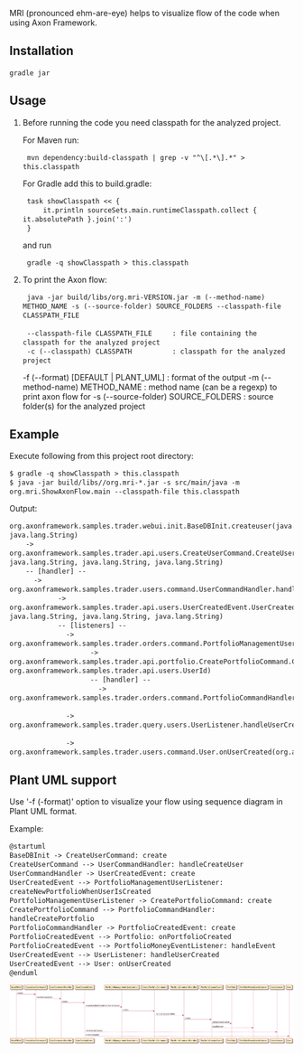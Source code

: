 MRI (pronounced ehm-are-eye) helps to visualize flow of the code when using Axon Framework.

Installation
------------

	gradle jar

Usage
-----

1. Before running the code you need classpath for the analyzed project.

	For Maven run:

		mvn dependency:build-classpath | grep -v "^\[.*\].*" > this.classpath

	For Gradle add this to build.gradle:

		task showClasspath << {
    		it.println sourceSets.main.runtimeClasspath.collect { it.absolutePath }.join(':')
    	}

	and run

 		gradle -q showClasspath > this.classpath

2. To print the Axon flow:

		java -jar build/libs/org.mri-VERSION.jar -m (--method-name) METHOD_NAME -s (--source-folder) SOURCE_FOLDERS --classpath-file CLASSPATH_FILE
    
		--classpath-file CLASSPATH_FILE     : file containing the classpath for the analyzed project
		-c (--classpath) CLASSPATH          : classpath for the analyzed project
    -f (--format) [DEFAULT | PLANT_UML] : format of the output
		-m (--method-name) METHOD_NAME      : method name (can be a regexp) to print axon flow for
		-s (--source-folder) SOURCE_FOLDERS : source folder(s) for the analyzed project
    
Example
-------

Execute following from this project root directory:

	$ gradle -q showClasspath > this.classpath
	$ java -jar build/libs//org.mri-*.jar -s src/main/java -m org.mri.ShowAxonFlow.main --classpath-file this.classpath

Output:

	org.axonframework.samples.trader.webui.init.BaseDBInit.createuser(java.lang.String, java.lang.String)
        -> org.axonframework.samples.trader.api.users.CreateUserCommand.CreateUserCommand(org.axonframework.samples.trader.api.users.UserId, java.lang.String, java.lang.String, java.lang.String)
        -- [handler] --
          -> org.axonframework.samples.trader.users.command.UserCommandHandler.handleCreateUser(org.axonframework.samples.trader.api.users.CreateUserCommand)
                -> org.axonframework.samples.trader.api.users.UserCreatedEvent.UserCreatedEvent(org.axonframework.samples.trader.api.users.UserId, java.lang.String, java.lang.String, java.lang.String)
                -- [listeners] --
                  -> org.axonframework.samples.trader.orders.command.PortfolioManagementUserListener.createNewPortfolioWhenUserIsCreated(org.axonframework.samples.trader.api.users.UserCreatedEvent)
                        -> org.axonframework.samples.trader.api.portfolio.CreatePortfolioCommand.CreatePortfolioCommand(org.axonframework.samples.trader.api.orders.trades.PortfolioId, org.axonframework.samples.trader.api.users.UserId)
                        -- [handler] --
                          -> org.axonframework.samples.trader.orders.command.PortfolioCommandHandler.handleCreatePortfolio(org.axonframework.samples.trader.api.portfolio.CreatePortfolioCommand)

                  -> org.axonframework.samples.trader.query.users.UserListener.handleUserCreated(org.axonframework.samples.trader.api.users.UserCreatedEvent)

                  -> org.axonframework.samples.trader.users.command.User.onUserCreated(org.axonframework.samples.trader.api.users.UserCreatedEvent)

Plant UML support
-------

Use '-f (-format)' option to visualize your flow using sequence diagram in Plant UML format.

Example:

	@startuml
	BaseDBInit -> CreateUserCommand: create
	CreateUserCommand --> UserCommandHandler: handleCreateUser
	UserCommandHandler -> UserCreatedEvent: create
	UserCreatedEvent --> PortfolioManagementUserListener: createNewPortfolioWhenUserIsCreated
	PortfolioManagementUserListener -> CreatePortfolioCommand: create
	CreatePortfolioCommand --> PortfolioCommandHandler: handleCreatePortfolio
	PortfolioCommandHandler -> PortfolioCreatedEvent: create
	PortfolioCreatedEvent --> Portfolio: onPortfolioCreated
	PortfolioCreatedEvent --> PortfolioMoneyEventListener: handleEvent
	UserCreatedEvent --> UserListener: handleUserCreated
	UserCreatedEvent --> User: onUserCreated
	@enduml
	
![Example Axon flow as Plant UML sequence diagram](example-puml.png)